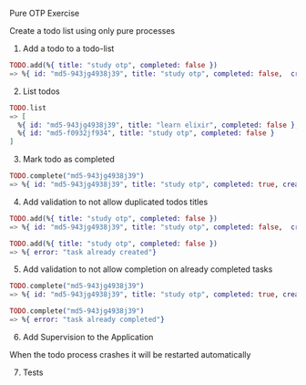 Pure OTP Exercise

Create a todo list using only pure processes

1) Add a todo to a todo-list

```ex
TODO.add(%{ title: "study otp", completed: false })
=> %{ id: "md5-943jg4938j39", title: "study otp", completed: false,  created_at:"2018-10-02" }
```

2) List todos

```ex
TODO.list
=> [
  %{ id: "md5-943jg4938j39", title: "learn elixir", completed: false },
  %{ id: "md5-f0932jf934", title: "study otp", completed: false }
]
```

3) Mark todo as completed

```ex
TODO.complete("md5-943jg4938j39")
=> %{ id: "md5-943jg4938j39", title: "study otp", completed: true, created_at: "2018-10-03", completed_at:"2018-10-03" }
```

4) Add validation to not allow duplicated todos titles

```ex
TODO.add(%{ title: "study otp", completed: false })
=> %{ id: "md5-943jg4938j39", title: "study otp", completed: false,  created_at:"2018-10-02" }

TODO.add(%{ title: "study otp", completed: false })
=> %{ error: "task already created"}
```

5) Add validation to not allow completion on already completed tasks

```ex
TODO.complete("md5-943jg4938j39")
=> %{ id: "md5-943jg4938j39", title: "study otp", completed: true, created_at: "2018-10-03", completed_at:"2018-10-03" }

TODO.complete("md5-943jg4938j39")
=> %{ error: "task already completed"}
```

6) Add Supervision to the Application

When the todo process crashes it will be restarted automatically

7) Tests
